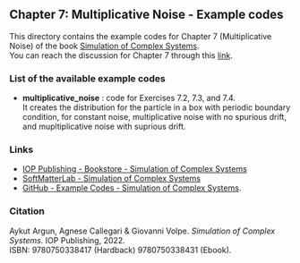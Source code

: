 ## Chapter 7: Multiplicative Noise - Example codes

This directory contains the example codes for Chapter 7 (Multiplicative Noise) of the book [Simulation of Complex Systems](https://github.com/softmatterlab/SOCS/).<br />
You can reach the discussion for Chapter 7 through this [link](https://github.com/softmatterlab/SOCS/discussions/16).


### List of the available example codes ###

- **multiplicative_noise** : code for Exercises 7.2, 7.3, and 7.4. <br /> It creates the distribution for the particle in a box with periodic boundary condition, for constant noise, multiplicative noise with no spurious drift, and mupltiplicative noise with suprious drift.


### Links

- [IOP Publishing - Bookstore - Simulation of Complex Systems](https://store.ioppublishing.org/page/detail/Simulation-of-Complex-Systems/?K=9780750338417) 
- [SoftMatterLab - Simulation of Complex Systems](http://softmatterlab.org/publications/book/simulation-of-complex-systems/) 
- [GitHub - Example Codes - Simulation of Complex Systems](https://github.com/softmatterlab/SOCS/).


### Citation

Aykut Argun, Agnese Callegari & Giovanni Volpe. *Simulation of Complex Systems.* IOP Publishing, 2022.<br />
ISBN: 9780750338417 (Hardback) 9780750338431 (Ebook).
